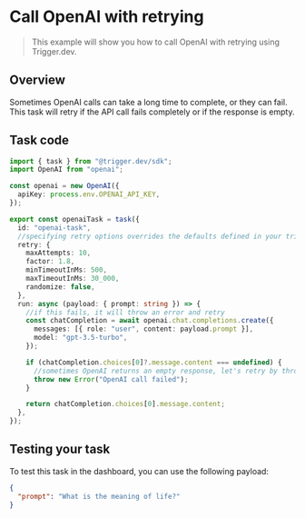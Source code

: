 # Call OpenAI with retrying

> This example will show you how to call OpenAI with retrying using Trigger.dev.

## Overview

Sometimes OpenAI calls can take a long time to complete, or they can fail. This task will retry if the API call fails completely or if the response is empty.

## Task code

```ts trigger/openai.ts
import { task } from "@trigger.dev/sdk";
import OpenAI from "openai";

const openai = new OpenAI({
  apiKey: process.env.OPENAI_API_KEY,
});

export const openaiTask = task({
  id: "openai-task",
  //specifying retry options overrides the defaults defined in your trigger.config file
  retry: {
    maxAttempts: 10,
    factor: 1.8,
    minTimeoutInMs: 500,
    maxTimeoutInMs: 30_000,
    randomize: false,
  },
  run: async (payload: { prompt: string }) => {
    //if this fails, it will throw an error and retry
    const chatCompletion = await openai.chat.completions.create({
      messages: [{ role: "user", content: payload.prompt }],
      model: "gpt-3.5-turbo",
    });

    if (chatCompletion.choices[0]?.message.content === undefined) {
      //sometimes OpenAI returns an empty response, let's retry by throwing an error
      throw new Error("OpenAI call failed");
    }

    return chatCompletion.choices[0].message.content;
  },
});
```

## Testing your task

To test this task in the dashboard, you can use the following payload:

```json
{
  "prompt": "What is the meaning of life?"
}
```
